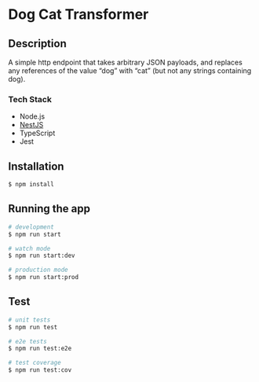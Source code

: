 # Dog Cat Transformer

## Description
A simple http endpoint that takes arbitrary JSON payloads, and replaces any references of the value “dog” with “cat” (but not any strings containing dog).

### Tech Stack
- Node.js
- [NestJS](https://nestjs.com)
- TypeScript
- Jest 

## Installation

```bash
$ npm install
```

## Running the app

```bash
# development
$ npm run start

# watch mode
$ npm run start:dev

# production mode
$ npm run start:prod
```

## Test

```bash
# unit tests
$ npm run test

# e2e tests
$ npm run test:e2e

# test coverage
$ npm run test:cov
```
